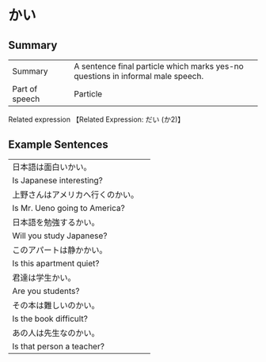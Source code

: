 # かい

## Summary

<table><tr>   <td>Summary<td>   <td>A sentence final particle which marks yes-no questions in informal male speech.</td><tr><tr>   <td>Part of speech<td>   <td>Particle</td><tr></table><tr>   <td>Related expression<td>   <td>【Related Expression: だい (か2)】</td><tr></table></table>

## Example Sentences

<table><tr><td>日本語は面白いかい。<td><tr><tr><td>Is Japanese interesting?<td><tr><tr><td>上野さんはアメリカへ行くのかい。<td><tr><tr><td>Is Mr. Ueno going to America?<td><tr><tr><td>日本語を勉強するかい。<td><tr><tr><td>Will you study Japanese?<td><tr><tr><td>このアパートは静かかい。<td><tr><tr><td>Is this apartment quiet?<td><tr><tr><td>君達は学生かい。<td><tr><tr><td>Are you students?<td><tr><tr><td>その本は難しいのかい。<td><tr><tr><td>Is the book difficult?<td><tr><tr><td>あの人は先生なのかい。<td><tr><tr><td>Is that person a teacher?<td><tr></table>

